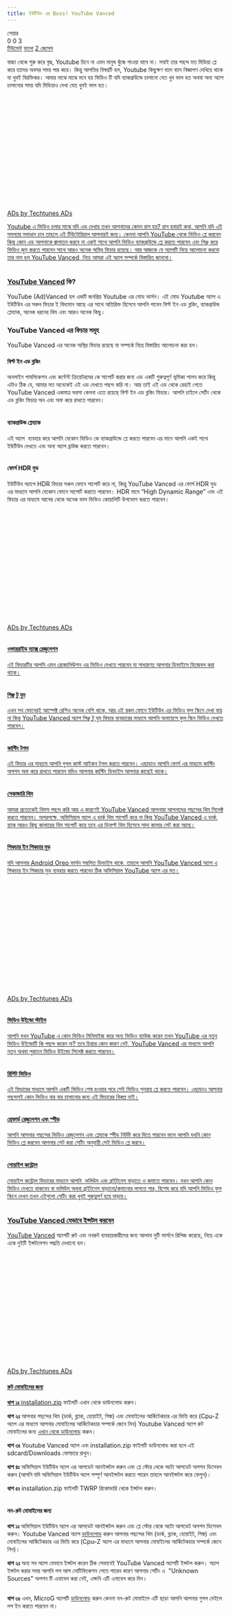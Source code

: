 ```yaml
---
title: ইউটিউব এর Boss! YouTube Vanced
---
```

<div class="col-md-9"><div class="card z-depth-1 casecade-up"><div class="card-body px-3 px-sm-4"><div class="casecade-up d-flex justify-content-end"><div><div class="d-inline-block"><div id="tTunes-share" class="d-flex justify-content-center"> <a id="tTunes-share-button" class="mdb btn btn-primary btn-rounded px-3 py-2 waves-effect z-depth-1-half w-sm-101 m-0"><i class="fas fa-share-alt fa-fw" aria-hidden="true"></i> <span class="d-none d-sm-inline">শেয়ার</span></a><div id="tTunes-share-action" class="position-absolute pt-5"><div class="d-flex flex-column align-items-center "> <a href="https://www.facebook.com/sharer/sharer.php?display=popup&amp;redirect_uri=http%3A%2F%2Fwww.facebook.com&amp;u=https%3A%2F%2Fwww.techtunes.co%2Fandroid%2Ftune-id%2F623972&amp;t=%E0%A6%87%E0%A6%89%E0%A6%9F%E0%A6%BF%E0%A6%89%E0%A6%AC+%E0%A6%8F%E0%A6%B0+Boss%21+YouTube+Vanced" class="btn-floating btn-sm m-0 mb-2 btn-fb" target="_blank"><i><i class="fab fa-facebook"></i></i></a> <span class="d-none counter">0</span><a href="https://twitter.com/intent/tweet?text=%E0%A6%87%E0%A6%89%E0%A6%9F%E0%A6%BF%E0%A6%89%E0%A6%AC+%E0%A6%8F%E0%A6%B0+Boss%21+YouTube+Vanced+via+%40techtunes&amp;url=https%3A%2F%2Fwww.techtunes.co%2Fandroid%2Ftune-id%2F623972" class="btn-floating btn-sm m-0 mb-2 btn-tw" target="_blank"><i><i class="fab fa-twitter"></i></i></a> <span class="d-none counter"></span><a href="https://www.linkedin.com/shareArticle?mini=1&amp;url=https%3A%2F%2Fwww.techtunes.co%2Fandroid%2Ftune-id%2F623972&amp;title=%E0%A6%87%E0%A6%89%E0%A6%9F%E0%A6%BF%E0%A6%89%E0%A6%AC+%E0%A6%8F%E0%A6%B0+Boss%21+YouTube+Vanced&amp;summary=%E0%A6%AC%E0%A6%BE%E0%A6%9A%E0%A7%8D%E0%A6%9A%E0%A6%BE+%E0%A6%A5%E0%A7%87%E0%A6%95%E0%A7%87+%E0%A6%B6%E0%A7%81%E0%A6%B0%E0%A7%81+%E0%A6%95%E0%A6%B0%E0%A7%87+%E0%A6%AC%E0%A7%83%E0%A6%A6%E0%A7%8D%E0%A6%A7%2C+Youtube+%E0%A6%9A%E0%A6%BF%E0%A6%A8%E0%A7%87+%E0%A6%A8%E0%A6%BE+%E0%A6%8F%E0%A6%AE%E0%A6%A8+%E0%A6%AE%E0%A6%BE%E0%A6%A8%E0%A7%81%E0%A6%B7+%E0%A6%96%E0%A7%81%E0%A6%81%E0%A6%9C%E0%A7%87+%E0%A6%AA%E0%A6%BE%E0%A6%93%E0%A7%9F%E0%A6%BE+%E0%A6%AF%E0%A6%BE%E0%A6%AC%E0%A7%87+%E0%A6%A8%E0%A6%BE%E0%A5%A4+%E0%A6%B8%E0%A6%AC%E0%A6%BE%E0%A6%87+%E0%A6%A4%E0%A6%BE%E0%A6%B0+%E0%A6%AA%E0%A6%9B%E0%A6%A8%E0%A7%8D%E0%A6%A6+%E0%A6%AE%E0%A6%A4+%E0%A6%AE%E0%A6%BF%E0%A6%A1%E0%A6%BF%E0%A7%9F%E0%A6%BE+%E0%A6%AA%E0%A7%8D%E0%A6%B2%E0%A7%87+%E0%A6%95%E0%A6%B0%E0%A7%87+%E0%A6%A4%E0%A6%BE%E0%A6%A6%E0%A7%87%E0%A6%B0+%E0%A6%85%E0%A6%AC%E0%A6%B8%E0%A6%B0+%E0%A6%B8%E0%A6%AE%E0%A7%9F+%E0%A6%AA%E0%A6%BE%E0%A6%B0+%E0%A6%95%E0%A6%B0%E0%A7%87%E0%A5%A4+%E0%A6%95%E0%A6%BF%E0%A6%A8%E0%A7%8D%E0%A6%A4%E0%A7%81+%E0%A6%86%E0%A6%AA%E0%A6%A4%E0%A7%8D%E0%A6%A4%E0%A6%BF%E0%A6%B0+%E0%A6%AC%E0%A6%BF%E0%A6%B7%E0%A6%AF%E0%A6%BC%E0%A6%9F%E0%A6%BF+%E0%A6%B9%E0%A6%B2%2C+Youtube+%E0%A6%95%E0%A6%BF%E0%A6%9B%E0%A7%81%E0%A6%95%E0%A7%8D%E0%A6%B7%E0%A6%A3+%E0%A6%AC%E0%A6%BE%E0%A6%A6%E0%A7%87+%E0%A6%AC%E0%A6%BE%E0%A6%A6%E0%A7%87+%E0%A6%AC%E0%A6%BF%E0%A6%9C%E0%A7%8D%E0%A6%9E%E0%A6%BE%E0%A6%AA%E0%A6%A3+%E0%A6%A6%E0%A7%87%E0%A6%96%E0%A6%BF%E0%A7%9F%E0%A7%87+%E0%A6%A5%E0%A6%BE%E0%A6%95%E0%A7%87+%E0%A6%AF%E0%A6%BE+%E0%A6%96%E0%A7%81%E0%A6%AC%E0%A6%87+%E0%A6%AC%E0%A6%BF%E0%A6%B0%E0%A6%95%E0%A7%8D%E0%A6%A4%E0%A6%BF%E0%A6%95%E0%A6%B0%E0%A5%A4+%E0%A6%86%E0%A6%AC%E0%A6%BE%E0%A6%B0+%E0%A6%AE%E0%A6%BE%E0%A6%9D%E0%A7%87+%E0%A6%AE%E0%A6%BE%E0%A6%9D%E0%A7%87+%E0%A6%AE%E0%A6%A8%E0%A7%87+%E0%A6%B9%E0%A7%9F+%E0%A6%AD%E0%A6%BF%E0%A6%A1%E0%A6%BF%E0%A6%93+%E0%A6%9F%E0%A6%BF+%E0%A6%AF%E0%A6%A6%E0%A6%BF+%E0%A6%AC%E0%A7%8D%E0%A6%AF%E0%A6%BE%E0%A6%95%E0%A6%97%E0%A7%8D%E0%A6%B0%E0%A6%BE%E0%A6%89%E0%A6%A8%E0%A7%8D%E0%A6%A1%E0%A7%87+%E0%A6%9A%E0%A6%BE%E0%A6%B2%E0%A6%BE%E0%A6%A8%E0%A7%8B+%E0%A6%AF%E0%A7%87%E0%A6%A4+%E0%A6%96%E0%A7%81%E0%A6%AC+%E0%A6%AD%E0%A6%BE%E0%A6%B2+%E0%A6%B9%E0%A6%A4+%E0%A6%85%E0%A6%A5%E0%A6%AC%E0%A6%BE+%5B%26hellip%3B%5D" class="btn-floating btn-sm m-0 mb-2 btn-li" target="_blank"><i><i class="fab fa-linkedin"></i></i></a> <span class="d-none counter">0</span><a href="https://www.pinterest.com/pin/create/button/?url=https%3A%2F%2Fwww.techtunes.co%2Fandroid%2Ftune-id%2F623972&amp;description=%E0%A6%87%E0%A6%89%E0%A6%9F%E0%A6%BF%E0%A6%89%E0%A6%AC+%E0%A6%8F%E0%A6%B0+Boss%21+YouTube+Vanced&amp;media=" class="btn-floating btn-sm m-0 mb-2 btn-pin" target="_blank"><i><i class="fab fa-pinterest"></i></i></a> <span class="d-none counter">3</span><a href="https://www.reddit.com/submit?url=https%3A%2F%2Fwww.techtunes.co%2Fandroid%2Ftune-id%2F623972&amp;title=%E0%A6%87%E0%A6%89%E0%A6%9F%E0%A6%BF%E0%A6%89%E0%A6%AC+%E0%A6%8F%E0%A6%B0+Boss%21+YouTube+Vanced" class="btn-floating btn-sm m-0 mb-2 btn-yt" target="_blank"><i><i class="fab fa-reddit"></i></i></a> <span class="d-none counter"></span><a href="mailto:?subject=%E0%A6%87%E0%A6%89%E0%A6%9F%E0%A6%BF%E0%A6%89%E0%A6%AC%20%E0%A6%8F%E0%A6%B0%20Boss%21%20YouTube%20Vanced&amp;body=%E0%A6%AC%E0%A6%BE%E0%A6%9A%E0%A7%8D%E0%A6%9A%E0%A6%BE%20%E0%A6%A5%E0%A7%87%E0%A6%95%E0%A7%87%20%E0%A6%B6%E0%A7%81%E0%A6%B0%E0%A7%81%20%E0%A6%95%E0%A6%B0%E0%A7%87%20%E0%A6%AC%E0%A7%83%E0%A6%A6%E0%A7%8D%E0%A6%A7%2C%20Youtube%20%E0%A6%9A%E0%A6%BF%E0%A6%A8%E0%A7%87%20%E0%A6%A8%E0%A6%BE%20%E0%A6%8F%E0%A6%AE%E0%A6%A8%20%E0%A6%AE%E0%A6%BE%E0%A6%A8%E0%A7%81%E0%A6%B7%20%E0%A6%96%E0%A7%81%E0%A6%81%E0%A6%9C%E0%A7%87%20%E0%A6%AA%E0%A6%BE%E0%A6%93%E0%A7%9F%E0%A6%BE%20%E0%A6%AF%E0%A6%BE%E0%A6%AC%E0%A7%87%20%E0%A6%A8%E0%A6%BE%E0%A5%A4%20%E0%A6%B8%E0%A6%AC%E0%A6%BE%E0%A6%87%20%E0%A6%A4%E0%A6%BE%E0%A6%B0%20%E0%A6%AA%E0%A6%9B%E0%A6%A8%E0%A7%8D%E0%A6%A6%20%E0%A6%AE%E0%A6%A4%20%E0%A6%AE%E0%A6%BF%E0%A6%A1%E0%A6%BF%E0%A7%9F%E0%A6%BE%20%E0%A6%AA%E0%A7%8D%E0%A6%B2%E0%A7%87%20%E0%A6%95%E0%A6%B0%E0%A7%87%20%E0%A6%A4%E0%A6%BE%E0%A6%A6%E0%A7%87%E0%A6%B0%20%E0%A6%85%E0%A6%AC%E0%A6%B8%E0%A6%B0%20%E0%A6%B8%E0%A6%AE%E0%A7%9F%20%E0%A6%AA%E0%A6%BE%E0%A6%B0%20%E0%A6%95%E0%A6%B0%E0%A7%87%E0%A5%A4%20%E0%A6%95%E0%A6%BF%E0%A6%A8%E0%A7%8D%E0%A6%A4%E0%A7%81%20%E0%A6%86%E0%A6%AA%E0%A6%A4%E0%A7%8D%E0%A6%A4%E0%A6%BF%E0%A6%B0%20%E0%A6%AC%E0%A6%BF%E0%A6%B7%E0%A6%AF%E0%A6%BC%E0%A6%9F%E0%A6%BF%20%E0%A6%B9%E0%A6%B2%2C%20Youtube%20%E0%A6%95%E0%A6%BF%E0%A6%9B%E0%A7%81%E0%A6%95%E0%A7%8D%E0%A6%B7%E0%A6%A3%20%E0%A6%AC%E0%A6%BE%E0%A6%A6%E0%A7%87%20%E0%A6%AC%E0%A6%BE%E0%A6%A6%E0%A7%87%20%E0%A6%AC%E0%A6%BF%E0%A6%9C%E0%A7%8D%E0%A6%9E%E0%A6%BE%E0%A6%AA%E0%A6%A3%20%E0%A6%A6%E0%A7%87%E0%A6%96%E0%A6%BF%E0%A7%9F%E0%A7%87%20%E0%A6%A5%E0%A6%BE%E0%A6%95%E0%A7%87%20%E0%A6%AF%E0%A6%BE%20%E0%A6%96%E0%A7%81%E0%A6%AC%E0%A6%87%20%E0%A6%AC%E0%A6%BF%E0%A6%B0%E0%A6%95%E0%A7%8D%E0%A6%A4%E0%A6%BF%E0%A6%95%E0%A6%B0%E0%A5%A4%20%E0%A6%86%E0%A6%AC%E0%A6%BE%E0%A6%B0%20%E0%A6%AE%E0%A6%BE%E0%A6%9D%E0%A7%87%20%E0%A6%AE%E0%A6%BE%E0%A6%9D%E0%A7%87%20%E0%A6%AE%E0%A6%A8%E0%A7%87%20%E0%A6%B9%E0%A7%9F%20%E0%A6%AD%E0%A6%BF%E0%A6%A1%E0%A6%BF%E0%A6%93%20%E0%A6%9F%E0%A6%BF%20%E0%A6%AF%E0%A6%A6%E0%A6%BF%20%E0%A6%AC%E0%A7%8D%E0%A6%AF%E0%A6%BE%E0%A6%95%E0%A6%97%E0%A7%8D%E0%A6%B0%E0%A6%BE%E0%A6%89%E0%A6%A8%E0%A7%8D%E0%A6%A1%E0%A7%87%20%E0%A6%9A%E0%A6%BE%E0%A6%B2%E0%A6%BE%E0%A6%A8%E0%A7%8B%20%E0%A6%AF%E0%A7%87%E0%A6%A4%20%E0%A6%96%E0%A7%81%E0%A6%AC%20%E0%A6%AD%E0%A6%BE%E0%A6%B2%20%E0%A6%B9%E0%A6%A4%20%E0%A6%85%E0%A6%A5%E0%A6%AC%E0%A6%BE%20%5B%26hellip%3B%5D%0Ahttps%3A%2F%2Fwww.techtunes.co%2Fandroid%2Ftune-id%2F623972" class="btn-floating btn-sm m-0 mb-2 btn-email" target="_top"><i><i class="fas fa-envelope"></i></i></a> <span class="d-none counter"></span><a href="sms:?&amp;body=%E0%A6%87%E0%A6%89%E0%A6%9F%E0%A6%BF%E0%A6%89%E0%A6%AC%20%E0%A6%8F%E0%A6%B0%20Boss%21%20YouTube%20Vanced%20https%3A%2F%2Fwww.techtunes.co%2Fandroid%2Ftune-id%2F623972" class="btn-floating btn-sm m-0 mb-2 btn-email" target="_top"><i><i class="fas fa-mobile"></i></i></a> <span class="d-none counter"></span></div></div></div></div> <a href="#view" class="mdb btn btn-indigo btn-rounded px-3 py-2 waves-effect z-depth-1-half w-sm-101 m-0"><i class="far fa-comments fa-fw" aria-hidden="true"></i> <span class="d-none d-sm-inline">টিউমেন্ট</span></a> <a href="https://www.techtunes.co/techtuner/rayhanferdous/" class="mdb btn btn-cyan btn-rounded px-3 py-2 waves-effect z-depth-1-half w-sm-101 m-0"><i class="fas fa-retweet fa-fw" aria-hidden="true"></i> <span class="d-none d-sm-inline">ফলো</span></a> <a class="tTunes_jss_make_joss_link mdb btn btn-secondary btn-rounded px-3 py-2 waves-effect waves-light z-depth-1 hvr-grow" href="https://www.techtunes.co/wp-login.php" style="cursor: pointer"> <span>2</span> <i class="fa fa-bolt" aria-hidden="true"></i> জোসস </a></div></div></div><div class="card-body px-3 px-sm-4 mb-3"><p>বাচ্চা থেকে শুরু করে বৃদ্ধ, Youtube চিনে না এমন মানুষ খুঁজে পাওয়া যাবে না। সবাই তার পছন্দ মত মিডিয়া প্লে করে তাদের অবসর সময় পার করে। কিন্তু আপত্তির বিষয়টি হল, Youtube কিছুক্ষণ বাদে বাদে বিজ্ঞাপণ দেখিয়ে থাকে যা খুবই বিরক্তিকর। আবার মাঝে মাঝে মনে হয় ভিডিও টি যদি ব্যাকগ্রাউন্ডে চালানো যেত খুব ভাল হত অথবা অন্য অ্যাপ চালানোর সময় যদি মিডিয়াও দেখা যেত খুবই ভাল হত।</p><div class="d-flex justify-content-center grey lighten-5 mb-3 py-3"><div class="tAds tAds-AD position-relative"> <a class="badge mdb position-absolute red rounded-0 small-x z-depth-1 z-index-10" href="https://ads.techtunes.co" target="_blank">ADs by Techtunes ADs</a> <script>OA_show('tAds_LargeRectangle_1');</script><ins class="adsbygoogle" style="display:inline-block;width:336px;height:280px" data-ad-client="ca-pub-1306802779160582" data-ad-slot="3106137545" data-adsbygoogle-status="done" data-overlap-observer-io="false"><ins id="aswift_2_expand" style="display:inline-table;border:none;height:280px;margin:0;padding:0;position:relative;visibility:visible;width:336px;background-color:transparent;"><ins id="aswift_2_anchor" style="display:block;border:none;height:280px;margin:0;padding:0;position:relative;visibility:visible;width:336px;background-color:transparent;"><iframe marginwidth="0" marginheight="0" vspace="0" hspace="0" allowtransparency="true" scrolling="no" allowfullscreen="true" onload="var i=this.id,s=window.google_iframe_oncopy,H=s&amp;&amp;s.handlers,h=H&amp;&amp;H[i],w=this.contentWindow,d;try{d=w.document}catch(e){}if(h&amp;&amp;d&amp;&amp;(!d.body||!d.body.firstChild)){if(h.call){setTimeout(h,0)}else if(h.match){try{h=s.upd(h,i)}catch(e){}w.location.replace(h)}}" id="aswift_2" name="aswift_2" style="left:0;position:absolute;top:0;border:0px;width:336px;height:280px;" class="lazyloading" data-was-processed="true" width="336" height="280" frameborder="0"></iframe></ins></ins></ins>
<script>
(adsbygoogle = window.adsbygoogle || []).push({});
</script><div id="beacon_50664f01bf" style="position: absolute; left: 0px; top: 0px; visibility: hidden;"><img src="https://app.tads.techtunes.co/WctSzEu4VaG9mD4/DvR9YCaCru65UAs9/lg.php?bannerid=476&amp;campaignid=116&amp;zoneid=12&amp;loc=https%3A%2F%2Fwww.techtunes.co%2Fandroid%2Ftune-id%2F623972&amp;referer=https%3A%2F%2Fwww.techtunes.co%2F%3Fs%3Dvanced&amp;cb=50664f01bf" alt="" style="width: 0px; height: 0px;" class="lazyloading" data-was-processed="true" width="0" height="0"></div>
<noscript><a target=_blank href='https://app.tads.techtunes.co/WctSzEu4VaG9mD4/DvR9YCaCru65UAs9/cLiAMCkEYk.php?n=e9b150c'><img border=0 alt src data-lazy-src='https://app.tads.techtunes.co/WctSzEu4VaG9mD4/DvR9YCaCru65UAs9/avw.php?zoneid=12&amp;n=e9b150c'><noscript><img border=0 alt src='https://app.tads.techtunes.co/WctSzEu4VaG9mD4/DvR9YCaCru65UAs9/avw.php?zoneid=12&amp;n=e9b150c'></noscript></div></div><p>Youtube এ ভিডিও চলার মাঝে যদি এড দেখায় তখন আপনাদের কেমন রাগ হয়? রাগ হবারই কথা, আপনি যদি এই সমস্যার সমাধান চান তাহলে এই টিউটোরিয়াল আপনারই জন্য। কেননা আপনি YouTube থেকে ভিডিও প্লে করবেন কিন্তু কোন এড আপনাকে জ্বালাতন করবে না একই সাথে আপনি ভিডিও ব্যাকগ্রাউন্ডে প্লে করতে পারবেন এবং পিঞ্ছ করে ভিডিও জুম করতে পারবেন সাথে আরও অনেক অস্থির ফিচার রয়েছে। আর আজকে যে অ্যাপটি নিয়ে আলোচনা করবো তার নাম হল YouTube Vanced, নিচে আমরা এই অ্যাপ সম্পর্কে বিস্তারিত জানবো।</p><p><img class="alignnone size-full wp-image-624009 img-fluid img-thumbnail lazyloaded" src="https://dnc.techtunes.co/tDrive/tuner/2019/06/techtunes_d696a55c62421d4ef219e84b4ad2a1f6.jpg" data-lazy-src="https://dnc.techtunes.co/tDrive/tuner/2019/06/techtunes_d696a55c62421d4ef219e84b4ad2a1f6.jpg" alt="" data-was-processed="true"><noscript><img class="alignnone size-full wp-image-624009 img-fluid img-thumbnail " src=https://dnc.techtunes.co/tDrive/tuner/2019/06/techtunes_d696a55c62421d4ef219e84b4ad2a1f6.jpg alt></noscript></p><h3><a href="https://vanced.app/" target="_blank" rel="noopener">YouTube Vanced</a> কি?</h3><p>YouTube (Ad)Vanced হল একটি জনপ্রিয় Youtube এর মোড ভার্সন। এই মোড Youtube অ্যাপ এ ইউটিউব এর সকল ফিচার ই বিদ্যমান আছে এর সাথে অতিরিক্ত হিসেবে আপনি পাবেন বিল্ট ইন এড ব্লকিং, ব্যাকগ্রাউন্ড প্লেব্যাক, অনেক ধরনের থিম এবং আরও অনেক কিছু।</p><h3>YouTube Vanced এর ফিচার সমূহ</h3><p>YouTube Vanced এর অনেক অস্থির ফিচার রয়েছে যা সম্পর্কে নিম্নে বিস্তারিত আলোচনা করা হল।</p><h4>বিল্ট ইন এড ব্লকিং</h4><p>অনলাইন পাবলিকেশন এবং কন্টেন্ট ক্রিয়েটরদের কে সাপোর্ট করার জন্য এড একটি গুরুত্বপূর্ণ ভূমিকা পালন করে কিন্তু এটাও ঠিক যে, আমার মত অনেকেই এই এড দেখতে পছন্দ করি না। আর তাই এই এড থেকে রেহাই পেতে YouTube Vanced একমাত্র ভরসা কেননা এতে রয়েছে বিল্ট ইন এড ব্লকিং ফিচার। আপনি চাইলে সেটিং থেকে এড ব্লকিং ফিচার অন এবং অফ করে রাখতে পারবেন।</p><p><img class="alignnone size-full wp-image-624073 img-fluid img-thumbnail lazyloaded" src="https://dnc.techtunes.co/tDrive/tuner/2019/06/techtunes_53c10e07e128bd13b425adae83f2cec2.jpg" data-lazy-src="https://dnc.techtunes.co/tDrive/tuner/2019/06/techtunes_53c10e07e128bd13b425adae83f2cec2.jpg" alt="" data-was-processed="true"><noscript><img class="alignnone size-full wp-image-624073 img-fluid img-thumbnail " src=https://dnc.techtunes.co/tDrive/tuner/2019/06/techtunes_53c10e07e128bd13b425adae83f2cec2.jpg alt></noscript></p><h4>ব্যাকগ্রাউন্ড প্লেব্যাক</h4><p>এই অ্যাপ&nbsp; ব্যবহার করে আপনি যেকোন ভিডিও কে ব্যাকগ্রাউন্ডে প্লে করতে পারবেন এর মানে আপনি একই সাথে ইউটিউব দেখতে এবং অন্য অ্যাপ ব্রাউজ করতে পারবেন।</p><p><img class="alignnone size-full wp-image-624074 img-fluid img-thumbnail lazyloaded" src="https://dnc.techtunes.co/tDrive/tuner/2019/06/techtunes_ddd843f7d6bfba01912b1d2449c49a4b.jpg" data-lazy-src="https://dnc.techtunes.co/tDrive/tuner/2019/06/techtunes_ddd843f7d6bfba01912b1d2449c49a4b.jpg" alt="" data-was-processed="true"><noscript><img class="alignnone size-full wp-image-624074 img-fluid img-thumbnail " src=https://dnc.techtunes.co/tDrive/tuner/2019/06/techtunes_ddd843f7d6bfba01912b1d2449c49a4b.jpg alt></noscript></p><h4>ফোর্স HDR মুড</h4><p>ইউটিউব অ্যাপে HDR ফিচার সকল ফোনে সাপোর্ট করে না, কিন্তু YouTube Vanced এর ফোর্স HDR মুড এর মাধ্যমে আপনি যেকোন ফোনে সাপোর্ট করাতে পারবেন। HDR মানে “High Dynamic Range” এবং এই ফিচার এর মাধ্যমে আগের থেকে অনেক ভাল ভিডিও কোয়ালিটি উপভোগ করতে পারবেন।</p><div class="d-flex justify-content-center grey lighten-5 mb-3 py-3"><div class="tAds tAds-AD position-relative"> <a class="badge mdb position-absolute red rounded-0 small-x z-depth-1 z-index-10" href="https://ads.techtunes.co" target="_blank">ADs by Techtunes ADs</a> <script>OA_show('tAds_LargeRectangle_1');</script><ins class="adsbygoogle" style="display:inline-block;width:336px;height:280px" data-ad-client="ca-pub-1306802779160582" data-ad-slot="3106137545" data-adsbygoogle-status="done" data-overlap-observer-io="false"><ins id="aswift_3_expand" style="display:inline-table;border:none;height:280px;margin:0;padding:0;position:relative;visibility:visible;width:336px;background-color:transparent;"><ins id="aswift_3_anchor" style="display:block;border:none;height:280px;margin:0;padding:0;position:relative;visibility:visible;width:336px;background-color:transparent;"><iframe marginwidth="0" marginheight="0" vspace="0" hspace="0" allowtransparency="true" scrolling="no" allowfullscreen="true" onload="var i=this.id,s=window.google_iframe_oncopy,H=s&amp;&amp;s.handlers,h=H&amp;&amp;H[i],w=this.contentWindow,d;try{d=w.document}catch(e){}if(h&amp;&amp;d&amp;&amp;(!d.body||!d.body.firstChild)){if(h.call){setTimeout(h,0)}else if(h.match){try{h=s.upd(h,i)}catch(e){}w.location.replace(h)}}" id="aswift_3" name="aswift_3" style="left:0;position:absolute;top:0;border:0px;width:336px;height:280px;" class="lazyloading" data-was-processed="true" width="336" height="280" frameborder="0"></iframe></ins></ins></ins>
<script>
(adsbygoogle = window.adsbygoogle || []).push({});
</script><div id="beacon_50664f01bf" style="position: absolute; left: 0px; top: 0px; visibility: hidden;"><img src="https://app.tads.techtunes.co/WctSzEu4VaG9mD4/DvR9YCaCru65UAs9/lg.php?bannerid=476&amp;campaignid=116&amp;zoneid=12&amp;loc=https%3A%2F%2Fwww.techtunes.co%2Fandroid%2Ftune-id%2F623972&amp;referer=https%3A%2F%2Fwww.techtunes.co%2F%3Fs%3Dvanced&amp;cb=50664f01bf" alt="" style="width: 0px; height: 0px;" class="lazyloading" data-was-processed="true" width="0" height="0"></div>
<noscript><a target=_blank href='https://app.tads.techtunes.co/WctSzEu4VaG9mD4/DvR9YCaCru65UAs9/cLiAMCkEYk.php?n=e9b150c'><img border=0 alt src data-lazy-src='https://app.tads.techtunes.co/WctSzEu4VaG9mD4/DvR9YCaCru65UAs9/avw.php?zoneid=12&amp;n=e9b150c'><noscript><img border=0 alt src='https://app.tads.techtunes.co/WctSzEu4VaG9mD4/DvR9YCaCru65UAs9/avw.php?zoneid=12&amp;n=e9b150c'></noscript></div></div><p><img class="alignnone size-full wp-image-624075 img-fluid img-thumbnail lazyloaded" src="https://dnc.techtunes.co/tDrive/tuner/2019/06/techtunes_ee45737e85416bc7ea655775b758e06a.jpg" data-lazy-src="https://dnc.techtunes.co/tDrive/tuner/2019/06/techtunes_ee45737e85416bc7ea655775b758e06a.jpg" alt="" data-was-processed="true"><noscript><img class="alignnone size-full wp-image-624075 img-fluid img-thumbnail " src=https://dnc.techtunes.co/tDrive/tuner/2019/06/techtunes_ee45737e85416bc7ea655775b758e06a.jpg alt></noscript></p><h4>ওভাররাইড ম্যাক্স রেজুলেশন</h4><p>এই ফিচারটির আপনি এমন রেজোলিউশন এর ভিডিও দেখতে পারবেন যা সাধারণত আপনার ডিভাইসে ডিজেবল করা থাকে।</p><p><img class="alignnone size-full wp-image-624076 img-fluid img-thumbnail lazyloaded" src="https://dnc.techtunes.co/tDrive/tuner/2019/06/techtunes_58fbe32bd8b38af85e6ac4c8b25b4196.jpg" data-lazy-src="https://dnc.techtunes.co/tDrive/tuner/2019/06/techtunes_58fbe32bd8b38af85e6ac4c8b25b4196.jpg" alt="" data-was-processed="true"><noscript><img class="alignnone size-full wp-image-624076 img-fluid img-thumbnail " src=https://dnc.techtunes.co/tDrive/tuner/2019/06/techtunes_58fbe32bd8b38af85e6ac4c8b25b4196.jpg alt></noscript></p><h4>পিঞ্ছ টু যুম</h4><p>এখন সব ফোনেরই আস্পেক্ট রেশিও অনেক বেশি থাকে, আর এই রকম ফোনে ইউটিউব এর ভিডিও ফুল স্কিনে দেখা যায় না কিন্তু YouTube Vanced অ্যাপ পিঞ্ছ টু যুম ফিচার ব্যবহারের মাধ্যমে আপনি অনায়েসে ফুল স্কিন ভিডিও দেখতে পারবেন।</p><p><img class="alignnone size-full wp-image-624077 img-fluid img-thumbnail lazyloaded" src="https://dnc.techtunes.co/tDrive/tuner/2019/06/techtunes_746520ed535b1a6d777fea3eccd9617e.jpg" data-lazy-src="https://dnc.techtunes.co/tDrive/tuner/2019/06/techtunes_746520ed535b1a6d777fea3eccd9617e.jpg" alt="" data-was-processed="true"><noscript><img class="alignnone size-full wp-image-624077 img-fluid img-thumbnail " src=https://dnc.techtunes.co/tDrive/tuner/2019/06/techtunes_746520ed535b1a6d777fea3eccd9617e.jpg alt></noscript></p><h4>কাস্টিং টগল</h4><p>এই ফিচার এর মাধ্যমে আপনি গুগল কাস্ট আইকন টগল করতে পারবেন। এছাড়াও আপনি ফোর্স এর মাধ্যমে কাস্টিং অপশন অফ করে রাখতে পারবেন যদিও আপনার কাস্টিং ডিভাইস আপনার কাছেই থাকে।</p><p><img class="alignnone size-full wp-image-624078 img-fluid img-thumbnail lazyloaded" src="https://dnc.techtunes.co/tDrive/tuner/2019/06/techtunes_e61b62e8a9ab9e1d0797df6be95116b0.jpg" data-lazy-src="https://dnc.techtunes.co/tDrive/tuner/2019/06/techtunes_e61b62e8a9ab9e1d0797df6be95116b0.jpg" alt="" data-was-processed="true"><noscript><img class="alignnone size-full wp-image-624078 img-fluid img-thumbnail " src=https://dnc.techtunes.co/tDrive/tuner/2019/06/techtunes_e61b62e8a9ab9e1d0797df6be95116b0.jpg alt></noscript></p><h4>সেকান্ডারি থিম</h4><p>আমরা প্রত্যেকেই থিমস পছন্দ করি আর এ কারণেই YouTube Vanced আপনারা আপনাদের পছন্দের থিম সিলেক্ট করতে পারবেন। অপরপক্ষে, অফিসিয়াল অ্যাপ এ ডার্ক থিম সাপোর্ট করে না কিন্তু YouTube Vanced এ ডার্ক, ব্ল্যাক আরও কিছু কালারের থিম সাপোর্ট করে তবে এর ডিফল্ট থিম হিসেবে সাদা কালার সেট করা আছে।</p><p><img class="size-full wp-image-624047 aligncenter img-fluid img-thumbnail lazyloaded" src="https://dnc.techtunes.co/tDrive/tuner/2019/06/techtunes_7dab2ca85c67e1a2cc229bd1902786d2.png" data-lazy-src="https://dnc.techtunes.co/tDrive/tuner/2019/06/techtunes_7dab2ca85c67e1a2cc229bd1902786d2.png" alt="" data-was-processed="true"><noscript><img class="size-full wp-image-624047 aligncenter img-fluid img-thumbnail " src=https://dnc.techtunes.co/tDrive/tuner/2019/06/techtunes_7dab2ca85c67e1a2cc229bd1902786d2.png alt></noscript></p><h4>পিকচার ইন পিকচার মুড</h4><p>যদি আপনার Android Oreo ভার্সন সম্বলিত ডিভাইস থাকে, তাহলে আপনি YouTube Vanced অ্যাপ এ পিকচার ইন পিকচার মুড ব্যবহার করতে পারবেন ঠিক অফিসিয়াল YouTube অ্যাপ এর মত।</p><div class="d-flex justify-content-center grey lighten-5 mb-3 py-3"><div class="tAds tAds-AD position-relative"> <a class="badge mdb position-absolute red rounded-0 small-x z-depth-1 z-index-10" href="https://ads.techtunes.co" target="_blank">ADs by Techtunes ADs</a> <script>OA_show('tAds_LargeRectangle_1');</script><ins class="adsbygoogle" style="display:inline-block;width:336px;height:280px" data-ad-client="ca-pub-1306802779160582" data-ad-slot="3106137545" data-adsbygoogle-status="done" data-overlap-observer-io="false"><ins id="aswift_4_expand" style="display:inline-table;border:none;height:280px;margin:0;padding:0;position:relative;visibility:visible;width:336px;background-color:transparent;"><ins id="aswift_4_anchor" style="display:block;border:none;height:280px;margin:0;padding:0;position:relative;visibility:visible;width:336px;background-color:transparent;"><iframe marginwidth="0" marginheight="0" vspace="0" hspace="0" allowtransparency="true" scrolling="no" allowfullscreen="true" onload="var i=this.id,s=window.google_iframe_oncopy,H=s&amp;&amp;s.handlers,h=H&amp;&amp;H[i],w=this.contentWindow,d;try{d=w.document}catch(e){}if(h&amp;&amp;d&amp;&amp;(!d.body||!d.body.firstChild)){if(h.call){setTimeout(h,0)}else if(h.match){try{h=s.upd(h,i)}catch(e){}w.location.replace(h)}}" id="aswift_4" name="aswift_4" style="left:0;position:absolute;top:0;border:0px;width:336px;height:280px;" class="lazyloading" data-was-processed="true" width="336" height="280" frameborder="0"></iframe></ins></ins></ins>
<script>
(adsbygoogle = window.adsbygoogle || []).push({});
</script><div id="beacon_50664f01bf" style="position: absolute; left: 0px; top: 0px; visibility: hidden;"><img src="https://app.tads.techtunes.co/WctSzEu4VaG9mD4/DvR9YCaCru65UAs9/lg.php?bannerid=476&amp;campaignid=116&amp;zoneid=12&amp;loc=https%3A%2F%2Fwww.techtunes.co%2Fandroid%2Ftune-id%2F623972&amp;referer=https%3A%2F%2Fwww.techtunes.co%2F%3Fs%3Dvanced&amp;cb=50664f01bf" alt="" style="width: 0px; height: 0px;" class="lazyloading" data-was-processed="true" width="0" height="0"></div>
<noscript><a target=_blank href='https://app.tads.techtunes.co/WctSzEu4VaG9mD4/DvR9YCaCru65UAs9/cLiAMCkEYk.php?n=e9b150c'><img border=0 alt src data-lazy-src='https://app.tads.techtunes.co/WctSzEu4VaG9mD4/DvR9YCaCru65UAs9/avw.php?zoneid=12&amp;n=e9b150c'><noscript><img border=0 alt src='https://app.tads.techtunes.co/WctSzEu4VaG9mD4/DvR9YCaCru65UAs9/avw.php?zoneid=12&amp;n=e9b150c'></noscript></div></div><p><img class="alignnone size-full wp-image-624079 img-fluid img-thumbnail lazyloaded" src="https://dnc.techtunes.co/tDrive/tuner/2019/06/techtunes_e3f2e59236669b42cae8f37ef6b02b7b.jpg" data-lazy-src="https://dnc.techtunes.co/tDrive/tuner/2019/06/techtunes_e3f2e59236669b42cae8f37ef6b02b7b.jpg" alt="" data-was-processed="true"><noscript><img class="alignnone size-full wp-image-624079 img-fluid img-thumbnail " src=https://dnc.techtunes.co/tDrive/tuner/2019/06/techtunes_e3f2e59236669b42cae8f37ef6b02b7b.jpg alt></noscript></p><h4>ভিডিও উইন্ডো স্টাইল</h4><p>আপনি যখন YouTube এ কোন ভিডিও মিনিমাইজ করে অন্য ভিডিও ব্যাউজ করেন তখন YouTube এর নতুন ভিডিও উইন্ডোটি কি পছন্দ করেন না? তবে চিন্তার কোন কারণ নেই, YouTube Vanced এর মাধ্যমে আপনি নতুন অথবা পুরাতন ভিডিও উইন্ডো সিলেক্ট করতে পারবেন।</p><p><img class="alignnone size-full wp-image-624080 img-fluid img-thumbnail lazyloaded" src="https://dnc.techtunes.co/tDrive/tuner/2019/06/techtunes_c757772142070390d7f17037135fd846.jpg" data-lazy-src="https://dnc.techtunes.co/tDrive/tuner/2019/06/techtunes_c757772142070390d7f17037135fd846.jpg" alt="" data-was-processed="true"><noscript><img class="alignnone size-full wp-image-624080 img-fluid img-thumbnail " src=https://dnc.techtunes.co/tDrive/tuner/2019/06/techtunes_c757772142070390d7f17037135fd846.jpg alt></noscript></p><h4>রিপিট ভিডিও</h4><p>এই ফিচারের মাধ্যমে আপনি একটি ভিডিও শেষ হওয়ার পরে সেই ভিডিও পুনরায় প্লে করতে পারবেন। এছাড়াও আপনার পছন্দসই কোন ভিডিও বার বার চালানোর জন্য এই ফিচারের বিকল্প নাই।</p><p><img class="alignnone size-full wp-image-624081 img-fluid img-thumbnail lazyloaded" src="https://dnc.techtunes.co/tDrive/tuner/2019/06/techtunes_268516b8f758f002685562d85fc6c86b.jpg" data-lazy-src="https://dnc.techtunes.co/tDrive/tuner/2019/06/techtunes_268516b8f758f002685562d85fc6c86b.jpg" alt="" data-was-processed="true"><noscript><img class="alignnone size-full wp-image-624081 img-fluid img-thumbnail " src=https://dnc.techtunes.co/tDrive/tuner/2019/06/techtunes_268516b8f758f002685562d85fc6c86b.jpg alt></noscript></p><h4>প্রেফার্ড রেজুলেশন এবং স্পীড</h4><p>আপনি আপনার পছন্দের ভিডিও রেজুলেশন এবং প্লেব্যাক স্পীড নির্দিষ্ট করে দিতে পারবেন ফলে আপনি যখনি কোন ভিডিও প্লে করবেন আপনার সেট করা সেটিং অনুযায়ী সেই ভিডিও প্লে করবে।</p><p><img class="alignnone size-full wp-image-624084 img-fluid img-thumbnail lazyloaded" src="https://dnc.techtunes.co/tDrive/tuner/2019/06/techtunes_8284420473f85de32891b74b67bf493a.jpg" data-lazy-src="https://dnc.techtunes.co/tDrive/tuner/2019/06/techtunes_8284420473f85de32891b74b67bf493a.jpg" alt="" data-was-processed="true"><noscript><img class="alignnone size-full wp-image-624084 img-fluid img-thumbnail " src=https://dnc.techtunes.co/tDrive/tuner/2019/06/techtunes_8284420473f85de32891b74b67bf493a.jpg alt></noscript></p><h4>সোয়াইপ কন্ট্রোল</h4><p>সোয়াইপ কন্ট্রোল ফিচারের মাধ্যমে আপনি&nbsp; ভলিউম এবং ব্রাইটনেস বাড়াতে ও কমাতে পারবেন। যখন আপনি কোন ভিডিও দেখতে থাকবেন বা ভলিউম অথবা ব্রাইটনেস বাড়ানো/কমানোর লাগতে পার, বিশেষ করে যদি আপনি ভিডিও ফুল স্কিনে দেখন তখন এইগুলো সেটিং করা খুবই গুরুত্বপূর্ণ হয়ে দাড়ায়।</p><p><img class="alignnone size-full wp-image-624085 img-fluid img-thumbnail lazyloaded" src="https://dnc.techtunes.co/tDrive/tuner/2019/06/techtunes_3d5beeb02a4a80766a84cbc8f0aba73a.jpg" data-lazy-src="https://dnc.techtunes.co/tDrive/tuner/2019/06/techtunes_3d5beeb02a4a80766a84cbc8f0aba73a.jpg" alt="" data-was-processed="true"><noscript><img class="alignnone size-full wp-image-624085 img-fluid img-thumbnail " src=https://dnc.techtunes.co/tDrive/tuner/2019/06/techtunes_3d5beeb02a4a80766a84cbc8f0aba73a.jpg alt></noscript></p><h3>YouTube Vanced যেভাবে ইন্সটল করবেন</h3><p><a href="https://vanced.app/" target="_blank" rel="noopener">YouTube Vanced</a> অ্যাপটি রুট এবং ননরুট ব্যবহারকারীদের জন্য আলাদা দুটি ভার্সনে রিলিজ করেছে, নিম্নে একে একে দুইটি ইন্সটলেশন পদ্ধতি দেখানো হল।</p><div class="d-flex justify-content-center grey lighten-5 mb-3 py-3"><div class="tAds tAds-AD position-relative"> <a class="badge mdb position-absolute red rounded-0 small-x z-depth-1 z-index-10" href="https://ads.techtunes.co" target="_blank">ADs by Techtunes ADs</a> <script>OA_show('tAds_LargeRectangle_1');</script><ins class="adsbygoogle" style="display:inline-block;width:336px;height:280px" data-ad-client="ca-pub-1306802779160582" data-ad-slot="3106137545" data-adsbygoogle-status="done" data-overlap-observer-io="false"><ins id="aswift_5_expand" style="display:inline-table;border:none;height:280px;margin:0;padding:0;position:relative;visibility:visible;width:336px;background-color:transparent;"><ins id="aswift_5_anchor" style="display:block;border:none;height:280px;margin:0;padding:0;position:relative;visibility:visible;width:336px;background-color:transparent;"><iframe marginwidth="0" marginheight="0" vspace="0" hspace="0" allowtransparency="true" scrolling="no" allowfullscreen="true" onload="var i=this.id,s=window.google_iframe_oncopy,H=s&amp;&amp;s.handlers,h=H&amp;&amp;H[i],w=this.contentWindow,d;try{d=w.document}catch(e){}if(h&amp;&amp;d&amp;&amp;(!d.body||!d.body.firstChild)){if(h.call){setTimeout(h,0)}else if(h.match){try{h=s.upd(h,i)}catch(e){}w.location.replace(h)}}" id="aswift_5" name="aswift_5" style="left:0;position:absolute;top:0;border:0px;width:336px;height:280px;" class="lazyloading" data-was-processed="true" width="336" height="280" frameborder="0"></iframe></ins></ins></ins>
<script>
(adsbygoogle = window.adsbygoogle || []).push({});
</script><div id="beacon_50664f01bf" style="position: absolute; left: 0px; top: 0px; visibility: hidden;"><img src="https://app.tads.techtunes.co/WctSzEu4VaG9mD4/DvR9YCaCru65UAs9/lg.php?bannerid=476&amp;campaignid=116&amp;zoneid=12&amp;loc=https%3A%2F%2Fwww.techtunes.co%2Fandroid%2Ftune-id%2F623972&amp;referer=https%3A%2F%2Fwww.techtunes.co%2F%3Fs%3Dvanced&amp;cb=50664f01bf" alt="" style="width: 0px; height: 0px;" class="lazyloading" data-was-processed="true" width="0" height="0"></div>
<noscript><a target=_blank href='https://app.tads.techtunes.co/WctSzEu4VaG9mD4/DvR9YCaCru65UAs9/cLiAMCkEYk.php?n=e9b150c'><img border=0 alt src data-lazy-src='https://app.tads.techtunes.co/WctSzEu4VaG9mD4/DvR9YCaCru65UAs9/avw.php?zoneid=12&amp;n=e9b150c'><noscript><img border=0 alt src='https://app.tads.techtunes.co/WctSzEu4VaG9mD4/DvR9YCaCru65UAs9/avw.php?zoneid=12&amp;n=e9b150c'></noscript></div></div><h4>রুট মোবাইলের জন্য</h4><p><strong>ধাপ ১ঃ</strong> <a href="https://drive.google.com/open?id=11qAXPkNq6x7QuRQ_kIbnS7AKvviya1Lp" target="_blank" rel="noopener">installation.zip</a> ফাইলটি এখান থেকে ডাউনলোড করুন।</p><p><strong>ধাপ ২ঃ</strong> আপনার পছন্দের থিম (ডার্ক, ব্ল্যাক, হোয়াইট, পিঙ্ক) এবং মোবাইলের আর্কিটেকচার এর ভিত্তি করে (Cpu-Z অ্যাপ এর মাধ্যমে আপনার মোবাইলের আর্কিটেকচার সম্পর্কে জেনে নিন) Youtube Vanced অ্যাপ রুট মোবাইলের জন্য <a href="https://vanced.app/APKs?type=ROOT" target="_blank" rel="noopener">এখান থেকে ডাউনলোড</a> করুন।</p><p><strong>ধাপ ৩ঃ</strong> Youtube Vanced অ্যাপ এবং installation.zip ফাইলটি ডাউনলোড করা হলে এই sdcard/Downloads ফোল্ডারে রাখুন।</p><p><strong>ধাপ ৪ঃ</strong> অফিসিয়াল ইউটিউব অ্যাপ এর আপডেট আনইন্সটল করুন এবং প্লে স্টোর থেকে অটো আপডেট অপশন ডিসেবল করুন (আপনি যদি অফিসিয়াল ইউটিউব অ্যাপ সম্পুর্ণ আনইন্সটল করতে পারেন তাহলে আনইন্সটল করে ফেলুন)।</p><p><strong>ধাপ ৫ঃ</strong> installation.zip ফাইলটি TWRP রিকোভারি থেকে ইন্সটল করুন।</p><p><img class="alignnone size-full wp-image-624034 img-fluid img-thumbnail lazyloaded" src="https://dnc.techtunes.co/tDrive/tuner/2019/06/techtunes_ddaa65e7ed9e543fff2e39b939c902bc.jpg" data-lazy-src="https://dnc.techtunes.co/tDrive/tuner/2019/06/techtunes_ddaa65e7ed9e543fff2e39b939c902bc.jpg" alt="" data-was-processed="true"><noscript><img class="alignnone size-full wp-image-624034 img-fluid img-thumbnail " src=https://dnc.techtunes.co/tDrive/tuner/2019/06/techtunes_ddaa65e7ed9e543fff2e39b939c902bc.jpg alt></noscript></p><h4>নন-রুট মোবাইলের জন্য</h4><p><strong>ধাপ ১ঃ</strong> অফিসিয়াল ইউটিউব অ্যাপ এর আপডেট আনইন্সটল করুন এবং প্লে স্টোর থেকে অটো আপডেট অপশন ডিসেবল করুন। Youtube Vanced অ্যাপ <a href="https://vanced.app/APKs?type=NONROOT" target="_blank" rel="noopener">ডাউনলোড</a> করুন আপনার পছন্দের থিম (ডার্ক, ব্ল্যাক, হোয়াইট, পিঙ্ক) এবং মোবাইলের আর্কিটেকচার এর ভিত্তি করে (Cpu-Z অ্যাপ এর মাধ্যমে আপনার মোবাইলের আর্কিটেকচার সম্পর্কে জেনে নিন)।</p><p><strong>ধাপ ২ঃ</strong> অন্য সব অ্যাপ যেভাবে ইন্সটল করেন ঠিক সেভাবেই YouTube Vanced অ্যাপটি ইন্সটল করুন। অ্যাপ ইন্সটল করার সময় আপনি পপ আপ নোটিফিকেশন পেতে পারেন কারণ আপনার সেটিং এ&nbsp; "Unknown Sources" অপশন টি এনাবেল করা নেই, এক্ষনি এটি এনাবেল করে দিন।</p><p><img class="size-full wp-image-624029 aligncenter img-fluid img-thumbnail lazyloaded" src="https://dnc.techtunes.co/tDrive/tuner/2019/06/techtunes_2af1e326d26f6d07e44fee165ef65d46.jpg" data-lazy-src="https://dnc.techtunes.co/tDrive/tuner/2019/06/techtunes_2af1e326d26f6d07e44fee165ef65d46.jpg" alt="" data-was-processed="true"><noscript><img class="size-full wp-image-624029 aligncenter img-fluid img-thumbnail " src=https://dnc.techtunes.co/tDrive/tuner/2019/06/techtunes_2af1e326d26f6d07e44fee165ef65d46.jpg alt></noscript></p><p><strong>ধাপ ৩ঃ</strong> এখন, MicroG অ্যাপটি <a href="https://vanced.app/APKs?type=NONROOT" target="_blank" rel="noopener">ডাউনলোড</a> করুন কেননা নন-রুট মোবাইলে এটি ছাড়া আপনি আপনার গুগল মেইলে লগ ইন করতে পারবেন না।</p><div class="d-flex justify-content-center grey lighten-5 mb-3 py-3"><div class="tAds tAds-AD position-relative"> <a class="badge mdb position-absolute red rounded-0 small-x z-depth-1 z-index-10" href="https://ads.techtunes.co" target="_blank">ADs by Techtunes ADs</a> <script>OA_show('tAds_LargeRectangle_1');</script><ins class="adsbygoogle" style="display:inline-block;width:336px;height:280px" data-ad-client="ca-pub-1306802779160582" data-ad-slot="3106137545" data-adsbygoogle-status="done" data-overlap-observer-io="false"><ins id="aswift_6_expand" style="display:inline-table;border:none;height:280px;margin:0;padding:0;position:relative;visibility:visible;width:336px;background-color:transparent;"><ins id="aswift_6_anchor" style="display:block;border:none;height:280px;margin:0;padding:0;position:relative;visibility:visible;width:336px;background-color:transparent;"><iframe marginwidth="0" marginheight="0" vspace="0" hspace="0" allowtransparency="true" scrolling="no" allowfullscreen="true" onload="var i=this.id,s=window.google_iframe_oncopy,H=s&amp;&amp;s.handlers,h=H&amp;&amp;H[i],w=this.contentWindow,d;try{d=w.document}catch(e){}if(h&amp;&amp;d&amp;&amp;(!d.body||!d.body.firstChild)){if(h.call){setTimeout(h,0)}else if(h.match){try{h=s.upd(h,i)}catch(e){}w.location.replace(h)}}" id="aswift_6" name="aswift_6" style="left:0;position:absolute;top:0;border:0px;width:336px;height:280px;" class="lazyloading" data-was-processed="true" width="336" height="280" frameborder="0"></iframe></ins></ins></ins>
<script>
(adsbygoogle = window.adsbygoogle || []).push({});
</script><div id="beacon_50664f01bf" style="position: absolute; left: 0px; top: 0px; visibility: hidden;"><img src="https://app.tads.techtunes.co/WctSzEu4VaG9mD4/DvR9YCaCru65UAs9/lg.php?bannerid=476&amp;campaignid=116&amp;zoneid=12&amp;loc=https%3A%2F%2Fwww.techtunes.co%2Fandroid%2Ftune-id%2F623972&amp;referer=https%3A%2F%2Fwww.techtunes.co%2F%3Fs%3Dvanced&amp;cb=50664f01bf" alt="" style="width: 0px; height: 0px;" class="lazyloading" data-was-processed="true" width="0" height="0"></div>
<noscript><a target=_blank href='https://app.tads.techtunes.co/WctSzEu4VaG9mD4/DvR9YCaCru65UAs9/cLiAMCkEYk.php?n=e9b150c'><img border=0 alt src data-lazy-src='https://app.tads.techtunes.co/WctSzEu4VaG9mD4/DvR9YCaCru65UAs9/avw.php?zoneid=12&amp;n=e9b150c'><noscript><img border=0 alt src='https://app.tads.techtunes.co/WctSzEu4VaG9mD4/DvR9YCaCru65UAs9/avw.php?zoneid=12&amp;n=e9b150c'></noscript></div></div><p><strong>ধাপ ৪ঃ</strong> MicroG অ্যাপটি ডাউনলোড করা হয়ে গেলে ইন্সটল করুন।</p><p><img class="size-full wp-image-624025 aligncenter img-fluid img-thumbnail lazyloaded" src="https://dnc.techtunes.co/tDrive/tuner/2019/06/techtunes_6f195937eb6d90020a902023a94e366c.jpg" data-lazy-src="https://dnc.techtunes.co/tDrive/tuner/2019/06/techtunes_6f195937eb6d90020a902023a94e366c.jpg" alt="" data-was-processed="true"><noscript><img class="size-full wp-image-624025 aligncenter img-fluid img-thumbnail " src=https://dnc.techtunes.co/tDrive/tuner/2019/06/techtunes_6f195937eb6d90020a902023a94e366c.jpg alt></noscript></p><p><strong>ধাপ ৫ঃ</strong> এখন, আপনি আপনার গুগল মেইল দিয়ে ইউটিউব এ লগ ইন করতে পারবেন। আপনি আপনার পছন্দের থিম সেট করতে&nbsp;<a href="https://vanced.app/" target="_blank" rel="noopener">YouTube Vanced</a> অ্যাপ থেকে Settings &gt;&gt; Vanced Settings &gt;&gt; Layout Settings এখানে যান।</p><p><img class="size-full wp-image-624023 aligncenter img-fluid img-thumbnail lazyloaded" src="https://dnc.techtunes.co/tDrive/tuner/2019/06/techtunes_d732c0b7065bbb049344b4082effd6e8.jpg" data-lazy-src="https://dnc.techtunes.co/tDrive/tuner/2019/06/techtunes_d732c0b7065bbb049344b4082effd6e8.jpg" alt="" data-was-processed="true"><noscript><img class="size-full wp-image-624023 aligncenter img-fluid img-thumbnail " src=https://dnc.techtunes.co/tDrive/tuner/2019/06/techtunes_d732c0b7065bbb049344b4082effd6e8.jpg alt></noscript></p><p>Magisk এর মাধ্যমে &nbsp;YouTube Vanced ইন্সটল করবেন যেভাবে</p><p><strong>ধাপ ১ঃ</strong> প্রথমে আপনার ডিভাইসে Magisk এবং Magisk Manager ইন্সটল করা থাকতে হবে - কিভাবে Magisk Manager ইন্সটল করবেন তার <a href="https://www.techtunes.co/android/tune-id/621532" target="_blank" rel="noopener">কমপ্লিট গাইড</a> এখান থেকে দেখে নিন।</p><p><strong>ধাপ ২ঃ</strong> এখন, অ্যাপ ওপেন করুন। আপনি উপরের বাম কর্নারে মেনু বাটন দেখতে পাবেন সেখানে ক্লিক করুন।</p><p><img class="size-full wp-image-624038 aligncenter img-fluid img-thumbnail lazyloaded" src="https://dnc.techtunes.co/tDrive/tuner/2019/06/techtunes_347b24ec19eb495fd6c953e748993cf0.jpg" data-lazy-src="https://dnc.techtunes.co/tDrive/tuner/2019/06/techtunes_347b24ec19eb495fd6c953e748993cf0.jpg" alt="" data-was-processed="true"><noscript><img class="size-full wp-image-624038 aligncenter img-fluid img-thumbnail " src=https://dnc.techtunes.co/tDrive/tuner/2019/06/techtunes_347b24ec19eb495fd6c953e748993cf0.jpg alt></noscript></p><p><strong>ধাপ ৩ঃ</strong> অপশন সিলেক্ট করুন এবং সার্চ বারে YouTube Vanced লিখে সার্চ করুন।</p><p><img class="size-full wp-image-624039 aligncenter img-fluid img-thumbnail lazyloaded" src="https://dnc.techtunes.co/tDrive/tuner/2019/06/techtunes_083920cf5cf2f7fa26584aed111c38b5.jpg" data-lazy-src="https://dnc.techtunes.co/tDrive/tuner/2019/06/techtunes_083920cf5cf2f7fa26584aed111c38b5.jpg" alt="" data-was-processed="true"><noscript><img class="size-full wp-image-624039 aligncenter img-fluid img-thumbnail " src=https://dnc.techtunes.co/tDrive/tuner/2019/06/techtunes_083920cf5cf2f7fa26584aed111c38b5.jpg alt></noscript></p><div class="d-flex justify-content-center grey lighten-5 mb-3 py-3"><div class="tAds tAds-AD position-relative"> <a class="badge mdb position-absolute red rounded-0 small-x z-depth-1 z-index-10" href="https://ads.techtunes.co" target="_blank">ADs by Techtunes ADs</a> <script>OA_show('tAds_LargeRectangle_1');</script><ins class="adsbygoogle" style="display:inline-block;width:336px;height:280px" data-ad-client="ca-pub-1306802779160582" data-ad-slot="3106137545" data-adsbygoogle-status="done" data-overlap-observer-io="false"><ins id="aswift_7_expand" style="display:inline-table;border:none;height:280px;margin:0;padding:0;position:relative;visibility:visible;width:336px;background-color:transparent;"><ins id="aswift_7_anchor" style="display:block;border:none;height:280px;margin:0;padding:0;position:relative;visibility:visible;width:336px;background-color:transparent;"><iframe marginwidth="0" marginheight="0" vspace="0" hspace="0" allowtransparency="true" scrolling="no" allowfullscreen="true" onload="var i=this.id,s=window.google_iframe_oncopy,H=s&amp;&amp;s.handlers,h=H&amp;&amp;H[i],w=this.contentWindow,d;try{d=w.document}catch(e){}if(h&amp;&amp;d&amp;&amp;(!d.body||!d.body.firstChild)){if(h.call){setTimeout(h,0)}else if(h.match){try{h=s.upd(h,i)}catch(e){}w.location.replace(h)}}" id="aswift_7" name="aswift_7" style="left:0;position:absolute;top:0;border:0px;width:336px;height:280px;" class="lazyloading" data-was-processed="true" width="336" height="280" frameborder="0"></iframe></ins></ins></ins>
<script>
(adsbygoogle = window.adsbygoogle || []).push({});
</script><div id="beacon_50664f01bf" style="position: absolute; left: 0px; top: 0px; visibility: hidden;"><img src="https://app.tads.techtunes.co/WctSzEu4VaG9mD4/DvR9YCaCru65UAs9/lg.php?bannerid=476&amp;campaignid=116&amp;zoneid=12&amp;loc=https%3A%2F%2Fwww.techtunes.co%2Fandroid%2Ftune-id%2F623972&amp;referer=https%3A%2F%2Fwww.techtunes.co%2F%3Fs%3Dvanced&amp;cb=50664f01bf" alt="" style="width: 0px; height: 0px;" class="lazyloading" data-was-processed="true" width="0" height="0"></div>
<noscript><a target=_blank href='https://app.tads.techtunes.co/WctSzEu4VaG9mD4/DvR9YCaCru65UAs9/cLiAMCkEYk.php?n=e9b150c'><img border=0 alt src data-lazy-src='https://app.tads.techtunes.co/WctSzEu4VaG9mD4/DvR9YCaCru65UAs9/avw.php?zoneid=12&amp;n=e9b150c'><noscript><img border=0 alt src='https://app.tads.techtunes.co/WctSzEu4VaG9mD4/DvR9YCaCru65UAs9/avw.php?zoneid=12&amp;n=e9b150c'></noscript></div></div><p><strong>ধাপ ৪ঃ</strong> এখন, আপনি YouTube Vanced এর অনেক গুলো Magisk Modules দেখতে পাবেন। এখান থেকে লেটেস্ট টি ডাউনলোড করুন।</p><p><strong>ধাপ ৫ঃ</strong>&nbsp;ডাউনলোড আইকনে ক্লিক করুন। এখন একটি পপ আপ এর মাধ্যমে আপনাকে জিজ্ঞাসা করবে আপনি কি ইন্সটল করবেন অথবা ডাউনলোড করবেন। ইন্সটল বাটন সিলেক্ট করুন এবং রিল্যাক্স করতে থাকুন।</p><p><strong>ধাপ ৬ঃ</strong> Magisk Manager এটি ডাউনলোড করবে এবং জিপ ফাইলটি অটোম্যাটিক ভাবে&nbsp; ফ্ল্যাশ করে ফেলবে। এখন আপনাকে শুধু ফোনটি রিবুট দিতে হবে।</p><h3>YouTube Vanced এর Known Bugs</h3><ol><li>নন রুট ভার্সন দিয়ে কোন প্রিমিয়াম ফিচার কিনতে চাইলে অ্যাপ ক্রাশ করে। MicroG এর কারণে এটি হয়ে থাকে কিন্তু এটা আপনার সিকিউরিটির জন্য করা হয়েছে। আপনি যদি কোন কিছু কিনতে চান তাহলে অফিসিয়াল ভার্সন ব্যবহার করে কিনবেন।</li><li>কিছু কিছু ডিভাইসে ExoPlayer V2, ব্যাকগ্রাউন্ড প্লেব্যাক থেকে অ্যাপ এ প্রবেশের সময় ক্রাশ করে। তবে এটি কোন বাগ নয় Experimental ফিচার হিসেবে&nbsp;background playback পরীক্ষা করা হয়েছিল।</li><li>নন রুট ভার্সনে&nbsp;I Agree Page এ হ্যাং করে। বিস্তারিত <a href="https://forum.xda-developers.com/sho.postcount=9772" target="_blank" rel="noopener">এখান থেকে জনাতে পারেন</a>।</li></ol><h3><a href="https://vanced.app/" target="_blank" rel="noopener">YouTube Vanced</a> যেভাবে Bug সাবমিট করবেন</h3><h4>বাগ রিপোর্ট করার পূর্বের ধাপ সমূহ</h4><ol><li>সার্চ করুন এবং দেখুন যে এটি সম্পর্কে ইতিমধ্যে কেউ রিপোর্ট করছে কিনা।</li><li>নিশ্চিত হোন বাগটি প্রকৃতপক্ষে Vanced এর বাগ এবং এটি মূল YouTube এ ঘটছে না তা পরীক্ষা করে দেখুন।</li></ol><h4>বাগ রিপোর্ট করার ধাপ সমূহ</h4><ol><li>আপনি আপনার সমস্যা সম্পর্কে যথেষ্ট বর্ণনা দিন।</li><li>ক্র্যাশ এর logcat নিন (গুগল সার্চ করুন যদি আপনি কিভাবে&nbsp;logcat নিবেন তা জানেন না)। বিশেষ করে যদি&nbsp;সমস্যা ক্র্যাশ জনিত হয়ে থাকে।</li><li>সমস্যা সম্পর্কে কিছু ছবি দিন।</li><li>যদি রিপোর্টটি অস্পষ্ট হয় (পর্যাপ্ত&nbsp;তথ্য না দিয়ে থাকেন) তাহলে এই ধরনের রিপোর্ট ইগ্নোর করা হয়।&nbsp;আপনার নিজের যদি সমস্যার সমাধান করার কোন প্রচেষ্টা না থাকে, তাহলে ডেভেলোপাররাও আপনাকে কোন সাহায্য করতে পারবে না।</li></ol><h3>YouTube Vanced FAQ</h3><p><strong>প্রশ্নঃ</strong> নরমাল(white) অ্যাপ টা কোথায়?<br> <strong>উত্তরঃ</strong> প্রত্যেক অ্যাপ এর সাথেই white থিম সেট করা আছে।</p><p><strong>প্রশ্নঃ</strong> অ্যাপ কিভাবে আপডেট দিবো?<br> <strong>উত্তরঃ</strong> শুধু লেটেস্ট অ্যাপ ভার্সন ডাউনলোড করে ইন্সটল করলেই হবে।</p><p><strong>প্রশ্নঃ</strong> প্রত্যেক YouTube Vanced আপডেটে detach script রি-ইন্সটল করতে হবে কি?<br> <strong>উত্তরঃ</strong> না!</p><p><strong>প্রশ্নঃ</strong> আমি কি এই অ্যাপ নরমালি ইন্সটল করতে পারবো?<br> <strong>উত্তরঃ</strong> শুধু নন-রুট ভার্সন নরমালি ইন্সটল করতে পারবেন।</p><p><strong>প্রশ্নঃ</strong> এই অ্যাপ দিয়ে কি ভিডিও ডাউনলোড করতে পারবো?<br> <strong>উত্তরঃ</strong> না! কিন্তু অফিসিয়াল ইউটিউব অফলাইন ভিডিও ফিচার এই অ্যাপ এ সাপোর্ট করে।</p><p><strong>প্রশ্নঃ</strong> অ্যাপ ইন্সটল করা হয়েছে কিন্তু লাঞ্ছারে YouTube অ্যাপ শো করছে না, কেন?<br> <strong>উত্তরঃ</strong> আপনি লেটেস্ট magisk ভার্সন অথবা installer ব্যবহার করেন না বলেই এই সমস্যা হচ্ছে।</p><p><strong>প্রশ্নঃ</strong> PIP মোড কাজ করছে কি?<br> <strong>উত্তরঃ</strong> হ্যাঁ, Oreo এবং এর পরের ভার্সনে কাজ করছে!</p><div class="d-flex justify-content-center grey lighten-5 mb-3 py-3"><div class="tAds tAds-AD position-relative"> <a class="badge mdb position-absolute red rounded-0 small-x z-depth-1 z-index-10" href="https://ads.techtunes.co" target="_blank">ADs by Techtunes ADs</a> <script>OA_show('tAds_LargeRectangle_1');</script><ins class="adsbygoogle" style="display:inline-block;width:336px;height:280px" data-ad-client="ca-pub-1306802779160582" data-ad-slot="3106137545" data-adsbygoogle-status="done" data-overlap-observer-io="false"><ins id="aswift_8_expand" style="display:inline-table;border:none;height:280px;margin:0;padding:0;position:relative;visibility:visible;width:336px;background-color:transparent;"><ins id="aswift_8_anchor" style="display:block;border:none;height:280px;margin:0;padding:0;position:relative;visibility:visible;width:336px;background-color:transparent;"><iframe marginwidth="0" marginheight="0" vspace="0" hspace="0" allowtransparency="true" scrolling="no" allowfullscreen="true" onload="var i=this.id,s=window.google_iframe_oncopy,H=s&amp;&amp;s.handlers,h=H&amp;&amp;H[i],w=this.contentWindow,d;try{d=w.document}catch(e){}if(h&amp;&amp;d&amp;&amp;(!d.body||!d.body.firstChild)){if(h.call){setTimeout(h,0)}else if(h.match){try{h=s.upd(h,i)}catch(e){}w.location.replace(h)}}" id="aswift_8" name="aswift_8" style="left:0;position:absolute;top:0;border:0px;width:336px;height:280px;" class="lazyloading" data-was-processed="true" width="336" height="280" frameborder="0"></iframe></ins></ins></ins>
<script>
(adsbygoogle = window.adsbygoogle || []).push({});
</script><div id="beacon_50664f01bf" style="position: absolute; left: 0px; top: 0px; visibility: hidden;"><img src="https://app.tads.techtunes.co/WctSzEu4VaG9mD4/DvR9YCaCru65UAs9/lg.php?bannerid=476&amp;campaignid=116&amp;zoneid=12&amp;loc=https%3A%2F%2Fwww.techtunes.co%2Fandroid%2Ftune-id%2F623972&amp;referer=https%3A%2F%2Fwww.techtunes.co%2F%3Fs%3Dvanced&amp;cb=50664f01bf" alt="" style="width: 0px; height: 0px;" class="lazyloading" data-was-processed="true" width="0" height="0"></div>
<noscript><a target=_blank href='https://app.tads.techtunes.co/WctSzEu4VaG9mD4/DvR9YCaCru65UAs9/cLiAMCkEYk.php?n=e9b150c'><img border=0 alt src data-lazy-src='https://app.tads.techtunes.co/WctSzEu4VaG9mD4/DvR9YCaCru65UAs9/avw.php?zoneid=12&amp;n=e9b150c'><noscript><img border=0 alt src='https://app.tads.techtunes.co/WctSzEu4VaG9mD4/DvR9YCaCru65UAs9/avw.php?zoneid=12&amp;n=e9b150c'></noscript></div></div><p><strong>প্রশ্নঃ</strong> background playback কি ভিডিও ডাউনলোড করে?<br> <strong>উত্তরঃ</strong> না, এটা ডাউনলোড করে না। ব্যাকগ্রাউন প্লেব্যাক করলে শুধু অডিও ডাউনলোড হয়ে ফলে আপনার ডাটা কম খরচ হয়।</p><h3><a href="https://vanced.app/" target="_blank" rel="noopener">YouTube Vanced</a> এর Social links</h3><ul><li><a href="https://discord.gg/FUJbvXK" target="_blank" rel="noopener">Discord</a></li><li><a href="https://t.me/Vanced/22" target="_blank" rel="noopener"> Telegram</a></li><li><a href="https://vanced.cf/" target="_blank" rel="noopener"> Vanced Website</a></li><li><a href="https://www.xda-developers.com/youtube-vanced-features/" target="_blank" rel="noopener">Youtube Vanced Features</a></li><li><a href="https://forum.xda-developers.com/android/apps-games/app-youtube-vanced-edition-t3758757" target="_blank" rel="noopener">Forums Post link</a></li></ul><p>আজকে এই পর্যন্তই আর আপনাদের যে কোন প্রশ্ন থাকলে টিউনমেন্ট এ জিজ্ঞাসা করুন, টিউন জোস করুন, টিউন শেয়ার করুন, আর টেকটিউনস এর সাথেই থাকুন।</p></div><div class="card-body px-3 px-sm-4"><div class="casecade-down d-flex justify-content-end"><div><div class="d-inline-block"><div id="tTunes-share" class="d-flex justify-content-center"> <a id="tTunes-share-button" class="mdb btn btn-primary btn-rounded px-3 py-2 waves-effect z-depth-1-half w-sm-101 m-0"><i class="fas fa-share-alt fa-fw" aria-hidden="true"></i> <span class="d-none d-sm-inline">শেয়ার</span></a><div id="tTunes-share-action" class="position-absolute pt-5"><div class="d-flex flex-column align-items-center "> <a href="https://www.facebook.com/sharer/sharer.php?display=popup&amp;redirect_uri=http%3A%2F%2Fwww.facebook.com&amp;u=https%3A%2F%2Fwww.techtunes.co%2Fandroid%2Ftune-id%2F623972&amp;t=%E0%A6%87%E0%A6%89%E0%A6%9F%E0%A6%BF%E0%A6%89%E0%A6%AC+%E0%A6%8F%E0%A6%B0+Boss%21+YouTube+Vanced" class="btn-floating btn-sm m-0 mb-2 btn-fb" target="_blank"><i><i class="fab fa-facebook"></i></i></a> <span class="d-none counter">0</span><a href="https://twitter.com/intent/tweet?text=%E0%A6%87%E0%A6%89%E0%A6%9F%E0%A6%BF%E0%A6%89%E0%A6%AC+%E0%A6%8F%E0%A6%B0+Boss%21+YouTube+Vanced+via+%40techtunes&amp;url=https%3A%2F%2Fwww.techtunes.co%2Fandroid%2Ftune-id%2F623972" class="btn-floating btn-sm m-0 mb-2 btn-tw" target="_blank"><i><i class="fab fa-twitter"></i></i></a> <span class="d-none counter"></span><a href="https://www.linkedin.com/shareArticle?mini=1&amp;url=https%3A%2F%2Fwww.techtunes.co%2Fandroid%2Ftune-id%2F623972&amp;title=%E0%A6%87%E0%A6%89%E0%A6%9F%E0%A6%BF%E0%A6%89%E0%A6%AC+%E0%A6%8F%E0%A6%B0+Boss%21+YouTube+Vanced&amp;summary=%E0%A6%AC%E0%A6%BE%E0%A6%9A%E0%A7%8D%E0%A6%9A%E0%A6%BE+%E0%A6%A5%E0%A7%87%E0%A6%95%E0%A7%87+%E0%A6%B6%E0%A7%81%E0%A6%B0%E0%A7%81+%E0%A6%95%E0%A6%B0%E0%A7%87+%E0%A6%AC%E0%A7%83%E0%A6%A6%E0%A7%8D%E0%A6%A7%2C+Youtube+%E0%A6%9A%E0%A6%BF%E0%A6%A8%E0%A7%87+%E0%A6%A8%E0%A6%BE+%E0%A6%8F%E0%A6%AE%E0%A6%A8+%E0%A6%AE%E0%A6%BE%E0%A6%A8%E0%A7%81%E0%A6%B7+%E0%A6%96%E0%A7%81%E0%A6%81%E0%A6%9C%E0%A7%87+%E0%A6%AA%E0%A6%BE%E0%A6%93%E0%A7%9F%E0%A6%BE+%E0%A6%AF%E0%A6%BE%E0%A6%AC%E0%A7%87+%E0%A6%A8%E0%A6%BE%E0%A5%A4+%E0%A6%B8%E0%A6%AC%E0%A6%BE%E0%A6%87+%E0%A6%A4%E0%A6%BE%E0%A6%B0+%E0%A6%AA%E0%A6%9B%E0%A6%A8%E0%A7%8D%E0%A6%A6+%E0%A6%AE%E0%A6%A4+%E0%A6%AE%E0%A6%BF%E0%A6%A1%E0%A6%BF%E0%A7%9F%E0%A6%BE+%E0%A6%AA%E0%A7%8D%E0%A6%B2%E0%A7%87+%E0%A6%95%E0%A6%B0%E0%A7%87+%E0%A6%A4%E0%A6%BE%E0%A6%A6%E0%A7%87%E0%A6%B0+%E0%A6%85%E0%A6%AC%E0%A6%B8%E0%A6%B0+%E0%A6%B8%E0%A6%AE%E0%A7%9F+%E0%A6%AA%E0%A6%BE%E0%A6%B0+%E0%A6%95%E0%A6%B0%E0%A7%87%E0%A5%A4+%E0%A6%95%E0%A6%BF%E0%A6%A8%E0%A7%8D%E0%A6%A4%E0%A7%81+%E0%A6%86%E0%A6%AA%E0%A6%A4%E0%A7%8D%E0%A6%A4%E0%A6%BF%E0%A6%B0+%E0%A6%AC%E0%A6%BF%E0%A6%B7%E0%A6%AF%E0%A6%BC%E0%A6%9F%E0%A6%BF+%E0%A6%B9%E0%A6%B2%2C+Youtube+%E0%A6%95%E0%A6%BF%E0%A6%9B%E0%A7%81%E0%A6%95%E0%A7%8D%E0%A6%B7%E0%A6%A3+%E0%A6%AC%E0%A6%BE%E0%A6%A6%E0%A7%87+%E0%A6%AC%E0%A6%BE%E0%A6%A6%E0%A7%87+%E0%A6%AC%E0%A6%BF%E0%A6%9C%E0%A7%8D%E0%A6%9E%E0%A6%BE%E0%A6%AA%E0%A6%A3+%E0%A6%A6%E0%A7%87%E0%A6%96%E0%A6%BF%E0%A7%9F%E0%A7%87+%E0%A6%A5%E0%A6%BE%E0%A6%95%E0%A7%87+%E0%A6%AF%E0%A6%BE+%E0%A6%96%E0%A7%81%E0%A6%AC%E0%A6%87+%E0%A6%AC%E0%A6%BF%E0%A6%B0%E0%A6%95%E0%A7%8D%E0%A6%A4%E0%A6%BF%E0%A6%95%E0%A6%B0%E0%A5%A4+%E0%A6%86%E0%A6%AC%E0%A6%BE%E0%A6%B0+%E0%A6%AE%E0%A6%BE%E0%A6%9D%E0%A7%87+%E0%A6%AE%E0%A6%BE%E0%A6%9D%E0%A7%87+%E0%A6%AE%E0%A6%A8%E0%A7%87+%E0%A6%B9%E0%A7%9F+%E0%A6%AD%E0%A6%BF%E0%A6%A1%E0%A6%BF%E0%A6%93+%E0%A6%9F%E0%A6%BF+%E0%A6%AF%E0%A6%A6%E0%A6%BF+%E0%A6%AC%E0%A7%8D%E0%A6%AF%E0%A6%BE%E0%A6%95%E0%A6%97%E0%A7%8D%E0%A6%B0%E0%A6%BE%E0%A6%89%E0%A6%A8%E0%A7%8D%E0%A6%A1%E0%A7%87+%E0%A6%9A%E0%A6%BE%E0%A6%B2%E0%A6%BE%E0%A6%A8%E0%A7%8B+%E0%A6%AF%E0%A7%87%E0%A6%A4+%E0%A6%96%E0%A7%81%E0%A6%AC+%E0%A6%AD%E0%A6%BE%E0%A6%B2+%E0%A6%B9%E0%A6%A4+%E0%A6%85%E0%A6%A5%E0%A6%AC%E0%A6%BE+%5B%26hellip%3B%5D" class="btn-floating btn-sm m-0 mb-2 btn-li" target="_blank"><i><i class="fab fa-linkedin"></i></i></a> <span class="d-none counter">0</span><a href="https://www.pinterest.com/pin/create/button/?url=https%3A%2F%2Fwww.techtunes.co%2Fandroid%2Ftune-id%2F623972&amp;description=%E0%A6%87%E0%A6%89%E0%A6%9F%E0%A6%BF%E0%A6%89%E0%A6%AC+%E0%A6%8F%E0%A6%B0+Boss%21+YouTube+Vanced&amp;media=" class="btn-floating btn-sm m-0 mb-2 btn-pin" target="_blank"><i><i class="fab fa-pinterest"></i></i></a> <span class="d-none counter">3</span><a href="https://www.reddit.com/submit?url=https%3A%2F%2Fwww.techtunes.co%2Fandroid%2Ftune-id%2F623972&amp;title=%E0%A6%87%E0%A6%89%E0%A6%9F%E0%A6%BF%E0%A6%89%E0%A6%AC+%E0%A6%8F%E0%A6%B0+Boss%21+YouTube+Vanced" class="btn-floating btn-sm m-0 mb-2 btn-yt" target="_blank"><i><i class="fab fa-reddit"></i></i></a> <span class="d-none counter"></span><a href="mailto:?subject=%E0%A6%87%E0%A6%89%E0%A6%9F%E0%A6%BF%E0%A6%89%E0%A6%AC%20%E0%A6%8F%E0%A6%B0%20Boss%21%20YouTube%20Vanced&amp;body=%E0%A6%AC%E0%A6%BE%E0%A6%9A%E0%A7%8D%E0%A6%9A%E0%A6%BE%20%E0%A6%A5%E0%A7%87%E0%A6%95%E0%A7%87%20%E0%A6%B6%E0%A7%81%E0%A6%B0%E0%A7%81%20%E0%A6%95%E0%A6%B0%E0%A7%87%20%E0%A6%AC%E0%A7%83%E0%A6%A6%E0%A7%8D%E0%A6%A7%2C%20Youtube%20%E0%A6%9A%E0%A6%BF%E0%A6%A8%E0%A7%87%20%E0%A6%A8%E0%A6%BE%20%E0%A6%8F%E0%A6%AE%E0%A6%A8%20%E0%A6%AE%E0%A6%BE%E0%A6%A8%E0%A7%81%E0%A6%B7%20%E0%A6%96%E0%A7%81%E0%A6%81%E0%A6%9C%E0%A7%87%20%E0%A6%AA%E0%A6%BE%E0%A6%93%E0%A7%9F%E0%A6%BE%20%E0%A6%AF%E0%A6%BE%E0%A6%AC%E0%A7%87%20%E0%A6%A8%E0%A6%BE%E0%A5%A4%20%E0%A6%B8%E0%A6%AC%E0%A6%BE%E0%A6%87%20%E0%A6%A4%E0%A6%BE%E0%A6%B0%20%E0%A6%AA%E0%A6%9B%E0%A6%A8%E0%A7%8D%E0%A6%A6%20%E0%A6%AE%E0%A6%A4%20%E0%A6%AE%E0%A6%BF%E0%A6%A1%E0%A6%BF%E0%A7%9F%E0%A6%BE%20%E0%A6%AA%E0%A7%8D%E0%A6%B2%E0%A7%87%20%E0%A6%95%E0%A6%B0%E0%A7%87%20%E0%A6%A4%E0%A6%BE%E0%A6%A6%E0%A7%87%E0%A6%B0%20%E0%A6%85%E0%A6%AC%E0%A6%B8%E0%A6%B0%20%E0%A6%B8%E0%A6%AE%E0%A7%9F%20%E0%A6%AA%E0%A6%BE%E0%A6%B0%20%E0%A6%95%E0%A6%B0%E0%A7%87%E0%A5%A4%20%E0%A6%95%E0%A6%BF%E0%A6%A8%E0%A7%8D%E0%A6%A4%E0%A7%81%20%E0%A6%86%E0%A6%AA%E0%A6%A4%E0%A7%8D%E0%A6%A4%E0%A6%BF%E0%A6%B0%20%E0%A6%AC%E0%A6%BF%E0%A6%B7%E0%A6%AF%E0%A6%BC%E0%A6%9F%E0%A6%BF%20%E0%A6%B9%E0%A6%B2%2C%20Youtube%20%E0%A6%95%E0%A6%BF%E0%A6%9B%E0%A7%81%E0%A6%95%E0%A7%8D%E0%A6%B7%E0%A6%A3%20%E0%A6%AC%E0%A6%BE%E0%A6%A6%E0%A7%87%20%E0%A6%AC%E0%A6%BE%E0%A6%A6%E0%A7%87%20%E0%A6%AC%E0%A6%BF%E0%A6%9C%E0%A7%8D%E0%A6%9E%E0%A6%BE%E0%A6%AA%E0%A6%A3%20%E0%A6%A6%E0%A7%87%E0%A6%96%E0%A6%BF%E0%A7%9F%E0%A7%87%20%E0%A6%A5%E0%A6%BE%E0%A6%95%E0%A7%87%20%E0%A6%AF%E0%A6%BE%20%E0%A6%96%E0%A7%81%E0%A6%AC%E0%A6%87%20%E0%A6%AC%E0%A6%BF%E0%A6%B0%E0%A6%95%E0%A7%8D%E0%A6%A4%E0%A6%BF%E0%A6%95%E0%A6%B0%E0%A5%A4%20%E0%A6%86%E0%A6%AC%E0%A6%BE%E0%A6%B0%20%E0%A6%AE%E0%A6%BE%E0%A6%9D%E0%A7%87%20%E0%A6%AE%E0%A6%BE%E0%A6%9D%E0%A7%87%20%E0%A6%AE%E0%A6%A8%E0%A7%87%20%E0%A6%B9%E0%A7%9F%20%E0%A6%AD%E0%A6%BF%E0%A6%A1%E0%A6%BF%E0%A6%93%20%E0%A6%9F%E0%A6%BF%20%E0%A6%AF%E0%A6%A6%E0%A6%BF%20%E0%A6%AC%E0%A7%8D%E0%A6%AF%E0%A6%BE%E0%A6%95%E0%A6%97%E0%A7%8D%E0%A6%B0%E0%A6%BE%E0%A6%89%E0%A6%A8%E0%A7%8D%E0%A6%A1%E0%A7%87%20%E0%A6%9A%E0%A6%BE%E0%A6%B2%E0%A6%BE%E0%A6%A8%E0%A7%8B%20%E0%A6%AF%E0%A7%87%E0%A6%A4%20%E0%A6%96%E0%A7%81%E0%A6%AC%20%E0%A6%AD%E0%A6%BE%E0%A6%B2%20%E0%A6%B9%E0%A6%A4%20%E0%A6%85%E0%A6%A5%E0%A6%AC%E0%A6%BE%20%5B%26hellip%3B%5D%0Ahttps%3A%2F%2Fwww.techtunes.co%2Fandroid%2Ftune-id%2F623972" class="btn-floating btn-sm m-0 mb-2 btn-email" target="_top"><i><i class="fas fa-envelope"></i></i></a> <span class="d-none counter"></span><a href="sms:?&amp;body=%E0%A6%87%E0%A6%89%E0%A6%9F%E0%A6%BF%E0%A6%89%E0%A6%AC%20%E0%A6%8F%E0%A6%B0%20Boss%21%20YouTube%20Vanced%20https%3A%2F%2Fwww.techtunes.co%2Fandroid%2Ftune-id%2F623972" class="btn-floating btn-sm m-0 mb-2 btn-email" target="_top"><i><i class="fas fa-mobile"></i></i></a> <span class="d-none counter"></span></div></div></div></div> <a href="#view" class="mdb btn btn-indigo btn-rounded px-3 py-2 waves-effect z-depth-1-half w-sm-101 m-0"><i class="far fa-comments fa-fw" aria-hidden="true"></i> <span class="d-none d-sm-inline">টিউমেন্ট</span></a> <a href="https://www.techtunes.co/techtuner/rayhanferdous/" class="mdb btn btn-cyan btn-rounded px-3 py-2 waves-effect z-depth-1-half w-sm-101 m-0"><i class="fas fa-retweet fa-fw" aria-hidden="true"></i> <span class="d-none d-sm-inline">ফলো</span></a> <a class="tTunes_jss_make_joss_link mdb btn btn-secondary btn-rounded px-3 py-2 waves-effect waves-light z-depth-1 hvr-grow" href="https://www.techtunes.co/wp-login.php" style="cursor: pointer"> <span>2</span> <i class="fa fa-bolt" aria-hidden="true"></i> জোসস </a></div></div></div></div></div>
